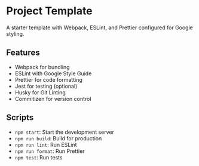 # Project Template
A starter template with Webpack, ESLint, and Prettier configured for Google styling.

## Features
- Webpack for bundling
- ESLint with Google Style Guide
- Prettier for code formatting
- Jest for testing (optional)
- Husky for Git Linting
- Commitizen for version control

## Scripts
- `npm start`: Start the development server
- `npm run build`: Build for production
- `npm run lint`: Run ESLint
- `npm run format`: Run Prettier
- `npm test`: Run tests
